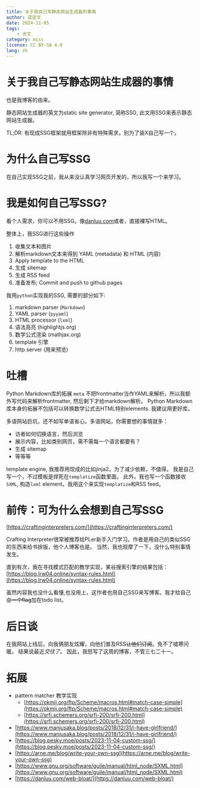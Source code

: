 ```yaml
---
title: 关于我自己写静态网站生成器的事情
author: 梁定文
date: 2024-11-05
tags:
    - 水文
category: misc
license: CC BY-SA 4.0
lang: zh
---
```

# 关于我自己写静态网站生成器的事情

也是我博客的由来。

静态网站生成器的英文为static site generator, 简称SSG, 此文用SSG来表示静态网站生成器。

TL;DR: 有现成SSG框架就用框架除非有特殊需求，别为了装X自己写一个。

# 为什么自己写SSG

在自己实现SSG之前，我从来没认真学习网页开发的，所以我写一个来学习。

# 我是如何自己写SSG?

看个人需求，你可以不用SSG。像[danluu.com](https://danluu.com/)或者，直接裸写HTML。


整体上，我SSG进行这些操作

1. 收集文本和图片
2. 解析markdown文本来得到 YAML (metadata) 和 HTML (内容)
3. Apply template to the HTML
4. 生成 sitemap
5. 生成 RSS feed
6. 准备发布; Commit and push to github pages

我用`python`实现我的SSG, 需要的部分如下:

1. markdown parser (`Markdown`)
2. YAML parser (`pyyaml`)
3. HTML processor (`lxml`)
4. 语法高亮 (highlightjs.org)
5. 数学公式渲染 (mathjax.org)
6. template 引擎
7. http server (用来预览)

# 吐槽
Python Markdown库的拓展 `meta` 不把frontmatter当作YAML来解析，所以我额外写代码来解析frontmatter, 然后剩下才给markdown解析。
Python Markdown库本身的拓展不包括可以转换数学公式去HTML特别elements.
我建议用更好库。

多语网站巨坑，还不如写单语省心。多语网站，你需要想的事情就多：

- 访者如何切换语言，然后浏览
- 展示内容，比如类别网页，需不需每一个语言都要有？
- 生成 sitemap
- 等等等

template engine, 我推荐用现成的比如jinja2。为了减少依赖，不值得。
我是自己写一个，不过模板是焊死在`templatize`函数里面。
此外，我也写一个函数接收`SXML`, 构造`lxml` element。我用这个来实现`templatize`和RSS feed。

# 前传：可为什么会想到自己写SSG
[https://craftinginterpreters.com/](https://craftinginterpreters.com/)

Crafting Interpreter很常被推荐给PLer新手入门学习。作者是用自己的类似SSG的东西来给书排版，他个人博客也是。
当然，我也观摩了一下，没什么特别事情发生。

直到有次，我在寻找模式匹配的教学实现，某谷搜索引擎的结果包括：
[https://blog.lrw04.online/syntax-rules.html](https://blog.lrw04.online/syntax-rules.html)

虽然内容我也没什么看懂,也没用上，这作者也用自己SSG来写博客。我才给自己<del>立一个flag</del>加在todo list。

# 后日谈

在我网站上线后，向我俩朋友炫耀，向他们普及RSS<del>让他们订阅</del>。免不了嘘寒问暖。
结果说最近*交往了*。
因此，我怒写了这周的博客，不管三七二十一。

# 拓展
- pattern matcher 教学实现
  - [https://okmij.org/ftp/Scheme/macros.html#match-case-simple](https://okmij.org/ftp/Scheme/macros.html#match-case-simple)
  - [https://srfi.schemers.org/srfi-200/srfi-200.html](https://srfi.schemers.org/srfi-200/srfi-200.html)
- [https://www.manjusaka.blog/posts/2018/12/31/i-have-girlfriend/](https://www.manjusaka.blog/posts/2018/12/31/i-have-girlfriend/)
- [https://blog.pesky.moe/posts/2023-11-04-custom-ssg/](https://blog.pesky.moe/posts/2023-11-04-custom-ssg/)
- [https://arne.me/blog/write-your-own-ssg](https://arne.me/blog/write-your-own-ssg)
- [https://www.gnu.org/software/guile/manual/html_node/SXML.html](https://www.gnu.org/software/guile/manual/html_node/SXML.html)
- [https://danluu.com/web-bloat/](https://danluu.com/web-bloat/)